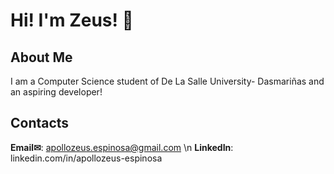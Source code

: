# Hi! I'm Zeus! 👋

## About Me
I am a Computer Science student of De La Salle University- Dasmariñas and an aspiring developer!

## Contacts
**Email✉**:    apollozeus.espinosa@gmail.com \n
**LinkedIn**:   linkedin.com/in/apollozeus-espinosa

<!--
**apollozeus042/apollozeus042** is a ✨ _special_ ✨ repository because its `README.md` (this file) appears on your GitHub profile.

Here are some ideas to get you started:

- 🔭 I’m currently working on ...
- 🌱 I’m currently learning ...
- 👯 I’m looking to collaborate on ...
- 🤔 I’m looking for help with ...
- 💬 Ask me about ...
- 📫 How to reach me: ...
- 😄 Pronouns: ...
- ⚡ Fun fact: ...
-->
